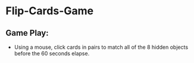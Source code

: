 # Flip-Cards-Game
## Game Play:
* Using a mouse, click cards in pairs to match all of the 8 hidden objects before the 60 seconds elapse.